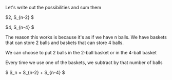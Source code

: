 Let's write out the possibilities and sum them

$2, S\_{n-2} $

$4, S\_{n-4} $

The reason this works is because it's as if we have n balls. We have baskets that can store 2 balls and baskets that can store 4 balls.

We can choose to put 2 balls in the 2-ball basket or in the 4-ball basket

Every time we use one of the baskets, we subtract by that number of balls

$ S_n = S\_{n-2} + S\_{n-4} $
